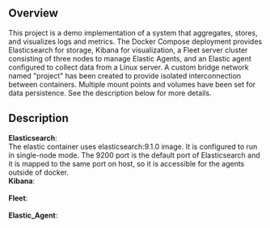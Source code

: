 ## Overview
This project is a demo implementation of a system that aggregates, stores, and visualizes logs and metrics. The Docker Compose deployment provides Elasticsearch for storage, Kibana for visualization, a Fleet server cluster consisting of three nodes to manage Elastic Agents, and an Elastic agent configured to collect data from a Linux server. A custom bridge network named "project" has been created to provide isolated interconnection between containers. Multiple mount points and volumes have been set for data persistence. See the description below for more details.

## Description
**Elasticsearch**:<br>
The elastic container uses elasticsearch:9.1.0 image. It is configured to run in single-node mode. The 9200 port is the default port of Elasticsearch and it is mapped to the same port on host, so it is accessible for the agents outside of docker. <br>
**Kibana**:<br>
<br>
**Fleet**:<br>
<br>
**Elastic_Agent**:<br>
<br>

